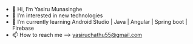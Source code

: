 - 👋 Hi, I’m Yasiru Munasinghe
- 👀 I’m interested in new technologies
- 🌱 I’m currently learning Android Studio | Java | Angular | Spring boot | Firebase
- 📫 How to reach me --> yasiruchathu55@gmail.com

<!---
YMunasinghe/YMunasinghe is a ✨ special ✨ repository because its `README.md` (this file) appears on your GitHub profile.
You can click the Preview link to take a look at your changes.
--->
